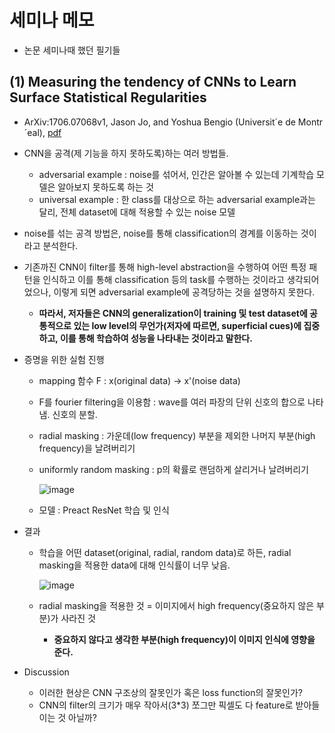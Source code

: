 # 세미나 메모
 - 논문 세미나때 했던 필기들
 
## (1) Measuring the tendency of CNNs to Learn Surface Statistical Regularities
 - ArXiv:1706.07068v1, Jason Jo, and Yoshua Bengio (Universit´e de Montr´eal), [pdf](https://arxiv.org/pdf/1711.11561.pdf)
 
 - CNN을 공격(제 기능을 하지 못하도록)하는 여러 방법들.
   - adversarial example : noise를 섞어서, 인간은 알아볼 수 있는데 기계학습 모델은 알아보지 못하도록 하는 것
   - universal example : 한 class를 대상으로 하는 adversarial example과는 달리, 전체 dataset에 대해 적용할 수 있는 noise 모델
   
 - noise를 섞는 공격 방법은, noise를 통해 classification의 경계를 이동하는 것이라고 분석한다.
 
 - 기존까진 CNN이 filter를 통해 high-level abstraction을 수행하여 어떤 특정 패턴을 인식하고 이를 통해 classification 등의 task를 수행하는 것이라고 생각되어었으나, 이렇게 되면 adversarial example에 공격당하는 것을 설명하지 못한다.
   - **따라서, 저자들은 CNN의 generalization이 training 및 test dataset에 공통적으로 있는 low level의 무언가(저자에 따르면, superficial cues)에 집중하고, 이를 통해 학습하여 성능을 나타내는 것이라고 말한다.**
   
 - 증명을 위한 실험 진행
   - mapping 함수 F : x(original data) -> x'(noise data)
   - F를 fourier filtering을 이용함 : wave를 여러 파장의 단위 신호의 합으로 나타냄. 신호의 분할.
   - radial masking : 가운데(low frequency) 부분을 제외한 나머지 부분(high frequency)을 날려버리기
   - uniformly random masking : p의 확률로 랜덤하게 살리거나 날려버리기
   
     ![image](https://user-images.githubusercontent.com/26705935/41142287-18d01068-6b30-11e8-8543-d293310a58fa.png)
   
   - 모델 : Preact ResNet 학습 및 인식
   
 - 결과
   - 학습을 어떤 dataset(original, radial, random data)로 하든, radial masking을 적용한 data에 대해 인식률이 너무 낮음.
   
     ![image](https://user-images.githubusercontent.com/26705935/41142258-0145ab6a-6b30-11e8-957f-6e3aebd943bf.png)
   
   - radial masking을 적용한 것 = 이미지에서 high frequency(중요하지 않은 부분)가 사라진 것
     - **중요하지 않다고 생각한 부분(high frequency)이 이미지 인식에 영향을 준다.**
  
 - Discussion
   - 이러한 현상은 CNN 구조상의 잘못인가 혹은 loss function의 잘못인가?
   - CNN의 filter의 크기가 매우 작아서(3*3) 쪼그만 픽셀도 다 feature로 받아들이는 것 아닐까?
